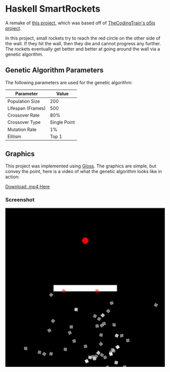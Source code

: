 # Haskell SmartRockets

A remake of [this project](https://github.com/Archaversine/Neuroevolution-Missiles),
which was based off of [TheCodingTrain's p5js project](https://thecodingtrain.com/challenges/29-smart-rockets-in-p5js).

In this project, small rockets try to reach the red circle on the other side of
the wall. If they hit the wall, then they die and cannot progress any further.
The rockets eventually get better and better at going around the wall via a 
genetic algorithm.

## Genetic Algorithm Parameters

The following parameters are used for the genetic algorithm:

| Parameter         | Value        |
|-------------------|--------------|
| Population Size   | 200          |
| Lifespan (Frames) | 500          |
| Crossover Rate    | 80%          |
| Crossover Type    | Single Point |
| Mutation Rate     | 1%           |
| Elitism           | Top 1        |

## Graphics

This project was implemented using [Gloss](http://gloss.ouroborus.net/). The 
graphics are simple, but convey the point, here is a video of what the 
genetic algorithm looks like in action:

[Download .mp4 Here](https://github.com/Archaversine/HaskellSmartRockets/blob/main/haskell-smartrockets.mp4)

### Screenshot

![Screenshot](https://raw.githubusercontent.com/Archaversine/HaskellSmartRockets/main/screenshot.png)
